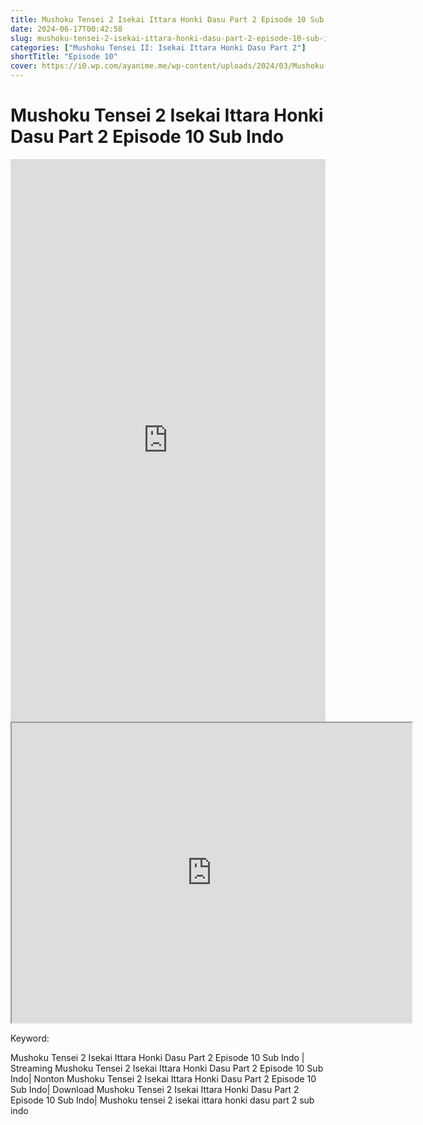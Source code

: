 ```yaml
---
title: Mushoku Tensei 2 Isekai Ittara Honki Dasu Part 2 Episode 10 Sub Indo
date: 2024-06-17T00:42:58
slug: mushoku-tensei-2-isekai-ittara-honki-dasu-part-2-episode-10-sub-indo
categories: ["Mushoku Tensei II: Isekai Ittara Honki Dasu Part 2"]
shortTitle: "Episode 10"
cover: https://i0.wp.com/ayanime.me/wp-content/uploads/2024/03/Mushoku-Tensei-II-2-768x1152-1.jpg
---
```


# Mushoku Tensei 2 Isekai Ittara Honki Dasu Part 2 Episode 10 Sub Indo

<iframe src="https://play.ayanime.me/include/fluidplayer/fluidplayer.php?VideoSrc1=https%3A%2F%2Fdrive.google.com%2Ffile%2Fd%2F1WC5sBU4otmJW6icCgXfX-NFdjppsIo7z%2Fpreview&VideoType1=video%2Fmp4&VideoQuality1=480p&VideoSrc2=https%3A%2F%2Fdrive.google.com%2Ffile%2Fd%2F1QpVBe1v9JsTKcW_BZg9KUpe0pjq7TrgS%2Fpreview&VideoType2=video%2Fmp4&VideoQuality2=720p&VideoSrc3=https%3A%2F%2Fdrive.google.com%2Ffile%2Fd%2F1--vZ0r_Yt_OFTSayngrumtXFFK6Xp88G%2Fpreview&VideoType3=video%2Fmp4&VideoQuality3=1080p&VideoSrc4=&VideoType4=&VideoQuality4=&VideoPoster=&VideoTrack1=&kind1=&srclang1=&label1=&default1=&VideoTrack2=&kind2=&srclang2=&label2=&default2=&player=fluid+player&server=Drive+API&api=&width=100%25&height=900px" frameborder="0" width="100%" height="900px" allowfullscreen="allowfullscreen" scrolling="no"></iframe>
<iframe src="https://drive.google.com/file/d/1--vZ0r_Yt_OFTSayngrumtXFFK6Xp88G/preview" width="640" height="480" allow="accelerometer; autoplay; encrypted-media; gyroscope; fullscreen; picture-in-picture" scrolling="no" seamless="" sandbox="allow-same-origin allow-scripts"></iframe>

Keyword:
<p>Mushoku Tensei 2 Isekai Ittara Honki Dasu Part 2 Episode 10 Sub Indo | Streaming Mushoku Tensei 2 Isekai Ittara Honki Dasu Part 2 Episode 10 Sub Indo| Nonton Mushoku Tensei 2 Isekai Ittara Honki Dasu Part 2 Episode 10 Sub Indo| Download Mushoku Tensei 2 Isekai Ittara Honki Dasu Part 2 Episode 10 Sub Indo| Mushoku tensei 2 isekai ittara honki dasu part 2 sub indo</p>

